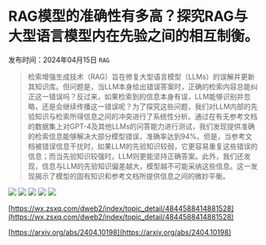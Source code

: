 # RAG模型的准确性有多高？探究RAG与大型语言模型内在先验之间的相互制衡。
发布时间：2024年04月15日
`RAG`
> 检索增强生成技术（RAG）旨在修复大型语言模型（LLMs）的误解并更新其知识库。但问题是，当LLM本身给出错误答案时，正确的检索内容总能纠正这一错误吗？反过来，如果检索到的信息本身有误，LLM能够识别并忽略，还是会继续传播这一错误呢？为了探究这些问题，我们对LLM内部的先验知识与检索所得信息之间的冲突进行了系统性分析。通过在有无参考文档的数据集上对GPT-4及其他LLMs的问答能力进行测试，我们发现提供准确的检索信息能够解决大部分模型错误，准确率达到94%。但是，当参考文档被错误信息干扰时，如果LLM的先验知识较弱，它更容易重复这些错误的信息；而当先验知识较强时，LLM则更能坚持正确答案。此外，我们还发现，信息与LLM的先验知识偏差越大，模型越不可能采纳这些信息。这一发现揭示了模型的固有知识和参考文档所提供信息之间的微妙平衡。

![](https://raw.githubusercontent.com/HuggingAGI/HuggingArxiv/main/paper_images/2404.10198/schematic4.png)
![](https://raw.githubusercontent.com/HuggingAGI/HuggingArxiv/main/paper_images/2404.10198/fig1-2.png)
![](https://raw.githubusercontent.com/HuggingAGI/HuggingArxiv/main/paper_images/2404.10198/examples4.png)
![](https://raw.githubusercontent.com/HuggingAGI/HuggingArxiv/main/paper_images/2404.10198/adherence-prompts6.png)
![](https://raw.githubusercontent.com/HuggingAGI/HuggingArxiv/main/paper_images/2404.10198/fig1combined2.png)

[https://wx.zsxq.com/dweb2/index/topic_detail/4844588414881528](https://wx.zsxq.com/dweb2/index/topic_detail/4844588414881528)

[https://arxiv.org/abs/2404.10198](https://arxiv.org/abs/2404.10198)